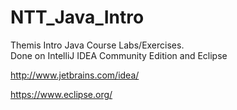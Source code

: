 NTT_Java_Intro
=====================

Themis Intro Java Course Labs/Exercises.  
Done on IntelliJ IDEA Community Edition and Eclipse

http://www.jetbrains.com/idea/

https://www.eclipse.org/
